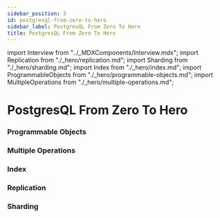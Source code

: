 ```yaml
---
sidebar_position: 3
id: postgresql-from-zero-to-hero
sidebar_label: PostgresQL From Zero To Hero
title: PostgresQL From Zero To Hero
---
```


import Interview from "../_MDXComponents/Interview.mdx";
import Replication from "./_hero/replication.md";
import Sharding from "./_hero/sharding.md";
import Index from "./_hero/index.md";
import ProgrammableObjects from "./_hero/programmable-objects.md";
import MultipleOperations from "./_hero/multiple-operations.md";

# PostgresQL From Zero To Hero

### Programmable Objects
<ProgrammableObjects />

### Multiple Operations
<MultipleOperations />

### Index
<Index />

### Replication
<Replication />

### Sharding
<Sharding />

